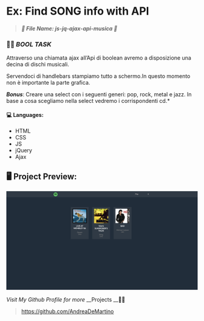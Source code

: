 # Ex: Find SONG info with API ## 

> 
>
> ##### *:open_file_folder: File Name*:  js-jq-ajax-api-musica :open_file_folder:
>
> 

### :man_teacher: *BOOL TASK* 

Attraverso una chiamata ajax all’Api di boolean avremo a disposizione una decina di dischi musicali. 

Servendoci di handlebars stampiamo tutto a schermo.In questo momento non è importante la parte grafica.

___Bonus___: Creare una select con i seguenti generi: pop, rock, metal e jazz. In base a cosa scegliamo nella select vedremo i corrispondenti cd.*

#### :computer: Languages:

* HTML
* CSS
* JS
* jQuery
* Ajax

## :desktop_computer: Project Preview:

![](img/screen.png)

*Visit My Github Profile for more* __Projects __:man_technologist:

> https://github.com/AndreaDeMartino

